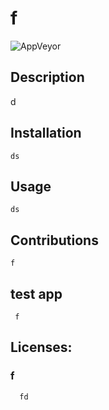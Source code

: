 
# f
![AppVeyor](https://img.shields.io/appveyor/build/s/s?style=plastic)
 ## Description 
   d

 ## Installation 
    ds

## Usage 
    ds

## Contributions 
    f
    
## test app 
     f
## Licenses:

### f 
     
      fd
